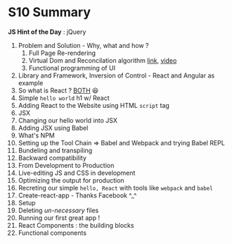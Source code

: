 # S10 Summary

**JS Hint of the Day** : jQuery

1. Problem and Solution - Why, what and how ?
   1. Full Page Re-rendering
   2. Virtual Dom and Reconcilation algorithm [link](https://reactjs.org/docs/faq-internals.html), [video](https://www.youtube.com/watch?v=BYbgopx44vo)
   3. Functional programming of UI
2. Library and Framework, Inversion of Control - React and Angular as example
3. So what is React ? [BOTH](https://www.quora.com/Is-React-a-library-or-a-framework-and-why) 😆
4. Simple `hello world` h1 w/ React
5. Adding React to the Website using HTML `script` tag
6. JSX
7. Changing our hello world into JSX
8. Adding JSX using Babel
9. What's NPM
10. Setting up the Tool Chain => Babel and Webpack and trying Babel REPL
   1. Bundeling and transpiling
   2. Backward compatibility
   3. From Development to Production
   4. Live-editing JS and CSS in development
   5. Optimizing the output for production
11. Recreting our simple `hello, React` with tools like `webpack` and `babel`
12. Create-react-app - Thanks Facebook ^_^
   6. Setup
   7. Deleting _un-necessary_ files 
13. Running our first great app !
14. React Components : the building blocks
15. Functional components